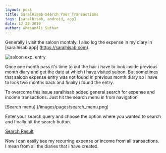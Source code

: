 ```yaml
---
layout: post
title: SaralHisab-Search Your Transactions
tags: [saralhisab, android, app]
date: 12-22-2019
author: AhesanAli Suthar
---
```

Generally i visit the saloon monthly. I also log the expense in my diary in [saralhisab app] (https://saralhisab.com).

<img src="\images\pages\expense_entry.png" alt="saloon exp. entry"/>

Once one month pass it's time to cut the hair i have to look inside previous month diary and get the date at which i have visited saloon. But sometimes that saloon expense entry was not found in previous month diary so i have to look two months back and finally i found the entry.

To overcome this issue saralhisab added general search for expense and income transactions. Just hit the search menu in from navigation

[Search menu] (/images/pages/search_menu.png)

Enter your search query and choose the option where you wanted to search and finally hit the search button.

[Search Result](/images/pages/search_result.png)

Now i can easily see my recurring expense or income from all transactions. I mean from all the diaries that i have created.
